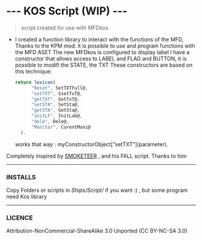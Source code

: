 # --- KOS Script (WIP) ---
> script created for use with MFDkos
- I created a function library to interact with the functions of the MFD, Thanks to the KPM mod.
  it is possible to use and program functions with the MFD ASET The new MFDkos is configured to display label
  I have a constructor that allows access to LABEL and FLAG and BUTTON, it is possible to modifi the STATE, the TXT
  These constructors are based on this technique:
  
  ```javascript
  return lexicon(
        "Reset", SetTXTFull@,
        "setTXT", SsetTxT@,
        "getTXT", GetTxT@,
        "setSTA", SetSta@,
        "getSTA", GetSta@,
        "initLF", InitLab@,
        "dele", Dele@,
        "Monitor", CurentMoni@        
    ).
   ```
   works that way : myConstructorObject\["setTXT"](parameter).
   
Completely inspired by [SMOKETEER](https://github.com/smoketeer/fall) , and his FALL script. Thanks to him
_____

### INSTALLS
Copy Folders or scripts in *Ships/Script/* if you want :) , but some program need Kos library 

___

### LICENCE
Attribution-NonCommercial-ShareAlike 3.0 Unported (CC BY-NC-SA 3.0)
   
